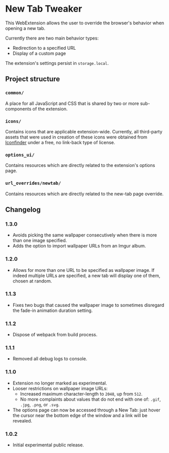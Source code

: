# New Tab Tweaker

This WebExtension allows the user to override the browser's behavior when opening a new tab.

Currently there are two main behavior types:
 - Redirection to a specified URL
 - Display of a custom page

The extension's settings persist in `storage.local`.

## Project structure

### `common/`
A place for all JavaScript and CSS that is shared by two or more sub-components of the extension.

### `icons/`
Contains icons that are applicable extension-wide.
Currently, all third-party assets that were used in creation of these icons were obtained from <a href="https://iconfinder.com">Iconfinder</a> under a free, no link-back type of license.

### `options_ui/`
Contains resources which are directly related to the extension's options page.

### `url_overrides/newtab/`
Contains resources which are directly related to the new-tab page override.

## Changelog

### 1.3.0
 * Avoids picking the same wallpaper consecutively when there is more than one image specified.
 * Adds the option to import wallpaper URLs from an Imgur album.
 
### 1.2.0
 * Allows for more than one URL to be specified as wallpaper image. If indeed multiple URLs are specified, a new tab will display one of them, chosen at random.
 
### 1.1.3
 * Fixes two bugs that caused the wallpaper image to sometimes disregard the fade-in animation duration setting.
 
### 1.1.2
 * Dispose of webpack from build process.
 
### 1.1.1
 * Removed all debug logs to console.

### 1.1.0
 * Extension no longer marked as experimental.
 * Looser restrictions on wallpaper image URLs:
    * Increased maximum character-length to `2048`, up from `512`.
    * No more complaints about values that do not end with one of: `.gif`, `.jpg`, `.png`, or `.svg`.
 * The options page can now be accessed through a New Tab: just hover the cursor near the bottom edge of the window and a link will be revealed.
 
### 1.0.2
 * Initial experimental public release.
